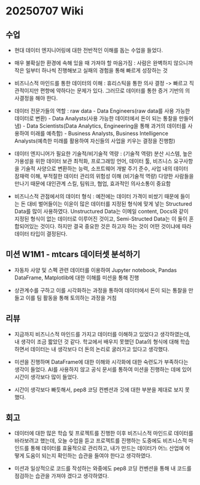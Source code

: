 # 20250707 Wiki

## 수업

- 현대 데이터 엔지니어링에 대한 전반적인 이해를 돕는 수업을 들었다.

- 매우 불확실한 환경에 속해 있을 때 가져야 할 마음가짐 : 사람은 완벽하지 않으니까 작은 일부터 하나씩 진행해보고 실패의 경험을 통해 빠르게 성장하는 것

- 비즈니스적 마인드를 통한 데이터의 이해 : 휴리스틱을 통한 의사 결정 -> 빠르고 직관적이지만 편향에 약하다는 문제가 있다. 그러므로 데이터를 통한 증거 기반의 의사결정을 해야 한다.

- 데이터 전문가들의 역할 : raw data - Data Engineers(raw data를 사용 가능한 데이터로 변환) - Data Analysts(사용 가능한 데이터에서 돈이 되는 통찰을 만들어냄) - Data Scientists(Data Analytics, Engineering을 통해 과거의 데이터를 사용하여 미래를 예측함) - Business Analysts, Business Intelligence Analysts(예측한 미래를 활용하여 자신들의 사업을 키우는 결정을 진행함)

- 데이터 엔지니어가 필요한 기술적/비기술적 역량 : (기술적 역량) 분산 시스템, 높은 가용성을 위한 데이터 보관 최적화, 프로그래밍 언어, 데이터 툴, 비즈니스 요구사항을 기술적 사양으로 변환하는 능력, 소프트웨어 개발 주기 준수, 사업 내의 데이터 잠재력 이해, 부적절한 데이터 관리의 위험성 이해 (비기술적 역량) 다양한 사람들을 만나기 때문에 대인관계 스킬, 팀워크, 협업, 효과적인 의사소통이 중요함

- 비즈니스적 관점에서의 데이터 형식 : 예전에는 데이터 가격이 비쌌기 때문에 들이는 돈 대비 벌어들이는 이윤이 많은 데이터를 지정된 형식에 맞게 넣는 Structured Data를 많이 사용하였다. Unstructured Data는 이메일 content, Docs와 같이 지정된 형식이 없는 데이터로 이루어진 것이고, Semi-Structed Data는 이 둘이 혼합되어있는 것이다. 하지만 결국 중요한 것은 하고자 하는 것이 어떤 것이냐에 따라 데이터 타입이 결정된다.

## 미션 W1M1 - mtcars 데이터셋 분석하기

- 자동차 사양 및 스펙 관련 데이터를 이용하여 Jupyter notebook, Pandas DataFrame, Matplotlib에 대한 이해를 미션을 통해 진행

- 상관계수를 구하고 이를 시각화하는 과정을 통하여 데이터에서 돈이 되는 통찰을 만들고 이를 팀 활동을 통해 토의하는 과정을 거침

## 리뷰

- 지금까지 비즈니스적 마인드를 가지고 데이터를 이해하고 있었다고 생각하였는데, 내 생각이 조금 짧았던 것 같다. 학교에서 배우지 못했던 Data의 형식에 대해 학습하면서 데이터는 내 생각보다 더 돈의 논리로 굴러가고 있다고 생각했다.

- 미션을 진행하며 DataFrame에 대한 이해와 시각화에 대한 숙련도가 부족하다는 생각이 들었다. AI를 사용하지 않고 공식 문서를 통하여 미션을 진행하는 데에 있어 시간이 생각보다 많이 들었다.

- 시간이 생각보다 빠듯해서, pep8 코딩 컨벤션과 깃에 대한 부분을 제대로 보지 못했다.

## 회고

- 데이터에 대한 많은 학습 및 프로젝트를 진행한 이후 비즈니스적 마인드로 데이터를 바라보려고 했는데, 오늘 수업을 듣고 프로젝트를 진행하는 도중에도 비즈니스적 마인드를 통해 데이터를 효율적으로 관리하고, 내가 만드는 데이터가 어느 산업에 어떻게 도움이 되는지 확인하는 습관을 들여야 한다고 생각하였다.

- 미션과 일상적으로 코드를 작성하는 와중에도 pep8 코딩 컨벤션을 통해 내 코드를 점검하는 습관을 가져야 겠다고 생각하였다.
